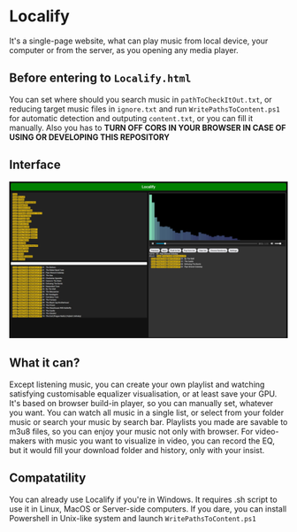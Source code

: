 Localify
=======

It's a single-page website, what can play music from local device, your computer or from the server, as you opening any media player.

Before entering to `Localify.html`
-----------------

You can set where should you search music in `pathToCheckItOut.txt`, or reducing target music files in `ignore.txt` and run `WritePathsToContent.ps1` for automatic detection and outputing `content.txt`, or you can fill it manually.
Also you has to **TURN OFF CORS IN YOUR BROWSER IN CASE OF USING OR DEVELOPING THIS REPOSITORY**

Interface
-----------------

![screenshot.png](screenshot.png)

What it can?
-----------------

Except listening music, you can create your own playlist and watching satisfying customisable equalizer visualisation, or at least save your GPU. It's based on browser build-in player, so you can manually set, whatever you want. You can watch all music in a single list, or select from your folder music or search your music by search bar. Playlists you made are savable to m3u8 files, so you can enjoy your music not only with browser. For video-makers with music you want to visualize in video, you can record the EQ, but it would fill your download folder and history, only with your insist.

Compatatility
----------------

You can already use Localify if you're in Windows.
It requires .sh script to use it in Linux, MacOS or Server-side computers.
If you dare, you can install Powershell in Unix-like system and launch `WritePathsToContent.ps1`

